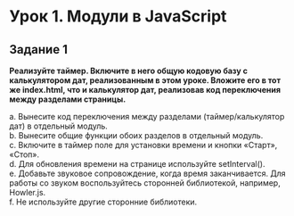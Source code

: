 # Урок 1. Модули в JavaScript
## Задание 1

**Реализуйте таймер. Включите в него общую кодовую базу с калькулятором дат, реализованным в этом уроке. Вложите его в тот же index.html, что и калькулятор дат, реализовав код переключения между разделами страницы.**

a. Вынесите код переключения между разделами (таймер/калькулятор дат) в отдельный модуль.<br>
b. Вынесите общие функции обоих разделов в отдельный модуль.<br>
c. Включите в таймер поле для установки времени и кнопки «Старт», «Стоп».<br>
d. Для обновления времени на странице используйте setInterval().<br>
e. Добавьте звуковое сопровождение, когда время заканчивается. Для работы со звуком воспользуйтесь сторонней библиотекой, например, Howler.js.<br>
f. Не используйте другие сторонние библиотеки.<br>

